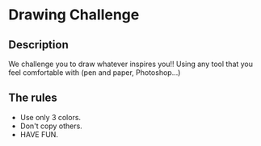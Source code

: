 # Drawing Challenge 

## Description 
We challenge you to draw whatever inspires you!! Using any tool that you feel comfortable with (pen and paper, Photoshop...)

## The rules 
* Use only 3 colors.
* Don't copy others.
* HAVE FUN.